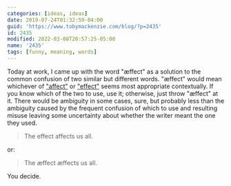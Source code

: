 ```yaml
---
categories: [ideas, ideas]
date: 2019-07-24T01:32:59-04:00
guid: 'https://www.tobymackenzie.com/blog/?p=2435'
id: 2435
modified: 2022-03-08T20:57:25-05:00
name: '2435'
tags: [funny, meaning, words]
---
```


Today at work, I came up with the word "æffect" as a solution to the common confusion of two similar but different words.<!--more-->  "æffect" would mean whichever of ["affect"](https://en.wiktionary.org/wiki/affect) or ["effect"](https://en.wiktionary.org/wiki/effect) seems most appropriate contextually.  If you know which of the two to use, use it; otherwise, just throw "æffect" at it.  There would be ambiguity in some cases, sure, but probably less than the ambiguity caused by the frequent confusion of which to use and resulting misuse leaving some uncertainty about whether the writer meant the one they used.

> The effect affects us all.

or:

> The æffect æffects us all.

You decide.
